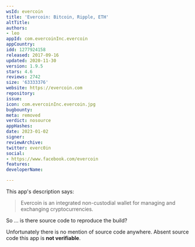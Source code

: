 ```yaml
---
wsId: evercoin
title: 'Evercoin: Bitcoin, Ripple, ETH'
altTitle: 
authors:
- leo
appId: com.evercoinInc.evercoin
appCountry: 
idd: 1277924158
released: 2017-09-16
updated: 2020-11-30
version: 1.9.5
stars: 4.6
reviews: 2742
size: '63333376'
website: https://evercoin.com
repository: 
issue: 
icon: com.evercoinInc.evercoin.jpg
bugbounty: 
meta: removed
verdict: nosource
appHashes: 
date: 2023-01-02
signer: 
reviewArchive: 
twitter: everc0in
social:
- https://www.facebook.com/evercoin
features: 
developerName: 

---
```


This app's description says:

> Evercoin is an integrated non-custodial wallet for managing and exchanging
  cryptocurrencies.

So ... is there source code to reproduce the build?

Unfortunately there is no mention of source code anywhere. Absent source code
this app is **not verifiable**.

